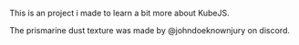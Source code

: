 This is an project i made to learn a bit more about KubeJS.

The prismarine dust texture was made by @johndoeknownjury on discord.
